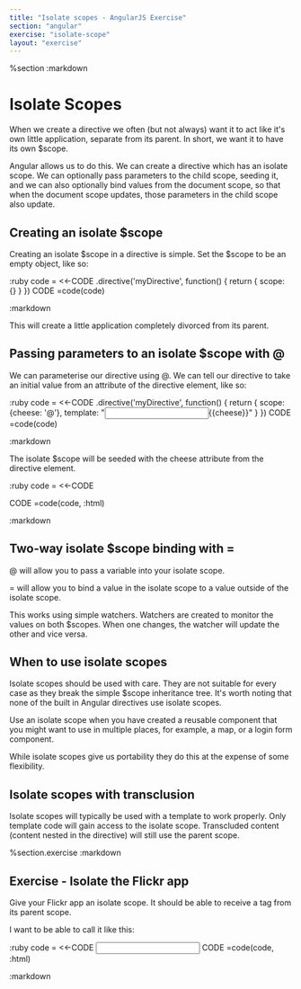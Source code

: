 ```yaml
---
title: "Isolate scopes - AngularJS Exercise"
section: "angular"
exercise: "isolate-scope"
layout: "exercise"
---
```


%section
:markdown

# Isolate Scopes

When we create a directive we often (but not always) want it to act like it's own little application, separate from its parent. In short, we want it to have its own $scope.

Angular allows us to do this. We can create a directive which has an isolate scope. We can optionally pass parameters to the child scope, seeding it, and we can also optionally bind values from the document scope, so that when the document scope updates, those parameters in the child scope also update.

## Creating an isolate $scope

Creating an isolate $scope in a directive is simple. Set the $scope to be an empty object, like so:

:ruby
code = <<-CODE
.directive('myDirective', function() {
return {
scope: {}
}
})
CODE
=code(code)

:markdown

This will create a little application completely divorced from its parent.

## Passing parameters to an isolate $scope with @

We can parameterise our directive using @. We can tell our directive to take an initial value from an attribute of the directive element, like so:

:ruby
code = <<-CODE
.directive('myDirective', function() {
return {
scope: {cheese: '@'},
template: "<input ng-model='cheese' />{{cheese}}"
}
})
CODE
=code(code)

:markdown

The isolate $scope will be seeded with the cheese attribute from the directive element.

:ruby
code = <<-CODE
<div my-directive cheese="Wensleydale"></div>
CODE
=code(code, :html)

:markdown

## Two-way isolate $scope binding with =

@ will allow you to pass a variable into your isolate scope.

= will allow you to bind a value in the isolate scope to a value outside of the isolate scope.

This works using simple watchers. Watchers are created to monitor the values on both $scopes. When one changes, the watcher will update the other and vice versa.

## When to use isolate scopes

Isolate scopes should be used with care. They are not suitable for every case as they break the simple $scope inheritance tree. It's worth noting that none of the built in Angular directives use isolate scopes.

Use an isolate scope when you have created a reusable component that you might want to use in multiple places, for example, a map, or a login form component.

While isolate scopes give us portability they do this at the expense of some flexibility.

## Isolate scopes with transclusion

Isolate scopes will typically be used with a template to work properly. Only template code will gain access to the isolate scope. Transcluded content (content nested in the directive) will still use the parent scope.

%section.exercise
:markdown

## Exercise - Isolate the Flickr app

Give your Flickr app an isolate scope. It should be able to receive a tag from its parent scope.

I want to be able to call it like this:

:ruby
code = <<-CODE
<input ng-model="search" />
<flickr tag="search"></flickr>
CODE
=code(code, :html)

:markdown
